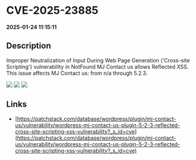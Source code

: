 # CVE-2025-23885

**2025-01-24 11:15:11**

## Description
Improper Neutralization of Input During Web Page Generation ('Cross-site Scripting') vulnerability in NotFound MJ Contact us allows Reflected XSS. This issue affects MJ Contact us: from n/a through 5.2.3.

![](https://img.shields.io/static/v1?label=Score&message=7.1&color=red)
![](https://img.shields.io/static/v1?label=Severity&message=HIGH&color=red)
![](https://img.shields.io/static/v1?label=CWE&message=XSS&color=green)

## Links
- [https://patchstack.com/database/wordpress/plugin/mj-contact-us/vulnerability/wordpress-mj-contact-us-plugin-5-2-3-reflected-cross-site-scripting-xss-vulnerability?_s_id=cve](https://patchstack.com/database/wordpress/plugin/mj-contact-us/vulnerability/wordpress-mj-contact-us-plugin-5-2-3-reflected-cross-site-scripting-xss-vulnerability?_s_id=cve)
